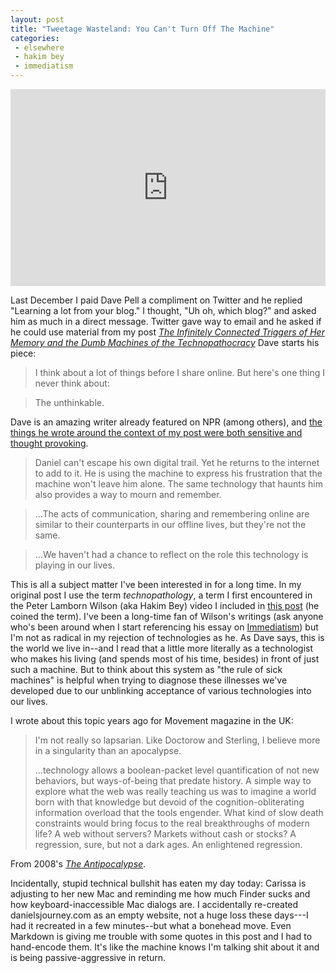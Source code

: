 ```yaml
---
layout: post
title: "Tweetage Wasteland: You Can't Turn Off The Machine"
categories:
 - elsewhere
 - hakim bey
 - immediatism
---
```


<iframe width="100%" height="315" src="https://www.youtube.com/embed/u7ziwuIpnVY" frameborder="0" allowfullscreen></iframe>

Last December I paid Dave Pell a compliment on Twitter and he replied "<a class="dead" title="dead link">Learning a lot from your blog</a>." I thought, "Uh oh, which blog?" and asked him as much in a direct message. Twitter gave way to email and he asked if he could use material from my post _[The Infinitely Connected Triggers of Her Memory and the Dumb Machines of the Technopathocracy](/2010/11/29/connected/)_ Dave starts his piece:

> I think about a lot of things before I share online. But here's one thing I never think about:

> The unthinkable.

Dave is an amazing writer already featured on NPR (among others), and [the things he wrote around the context of my post were both sensitive and thought provoking](https://web.archive.org/web/20110109152208/http://tweetagewasteland.com/2011/01/you-cant-turn-off-the-machine/). 

> Daniel can't escape his own digital trail. Yet he returns to the internet to add to it. He is using the machine to express his frustration that the machine won't leave him alone. The same technology that haunts him also provides a way to mourn and remember.

> ...The acts of communication, sharing and remembering online are similar to their counterparts in our offline lives, but they're not the same.

> ...We haven't had a chance to reflect on the role this technology is playing in our lives.

This is all a subject matter I've been interested in for a long time. In my original post I use the term _technopathology_, a term I first encountered in the Peter Lamborn Wilson (aka Hakim Bey) video I included in [this post](/2010/10/28/isolation/) (he coined the term). I've been a long-time fan of Wilson's writings (ask anyone who's been around when I start referencing his essay on [Immediatism](https://theanarchistlibrary.org/library/hakim-bey-immediatism)) but I'm not as radical in my rejection of technologies as he. As Dave says, this is the world we live in--and I read that a little more literally as a technologist who makes his living (and spends most of his time, besides) in front of just such a machine. But to think about this system as "the rule of sick machines" is helpful when trying to diagnose these illnesses we've developed due to our unblinking acceptance of various technologies into our lives.

I wrote about this topic years ago for Movement magazine in the UK: 

> I'm not really so lapsarian. Like Doctorow and Sterling, I believe more in a singularity than an apocalypse.
> 
> ...technology allows a boolean-packet level quantification of not new behaviors, but ways-of-being that predate history. A simple way to explore what the web was really teaching us was to imagine a world born with that knowledge but devoid of the cognition-obliterating information overload that the tools engender. What kind of slow death constraints would bring focus to the real breakthroughs of modern life? A web without servers? Markets without cash or stocks? A regression, sure, but not a dark ages. An enlightened regression.

From 2008's _[The Antipocalypse](/writings/antipocalypse/)_.

<p class="postscript">Incidentally, stupid technical bullshit has eaten my day today: Carissa is adjusting to her new Mac and reminding me how much Finder sucks and how keyboard-inaccessible Mac dialogs are. I accidentally re-created danielsjourney.com as an empty website, not a huge loss these days---I had it recreated in a few minutes--but what a bonehead move. Even Markdown is giving me trouble with some quotes in this post and I had to hand-encode them. It's like the machine knows I'm talking shit about it and is being passive-aggressive in return.</p>
